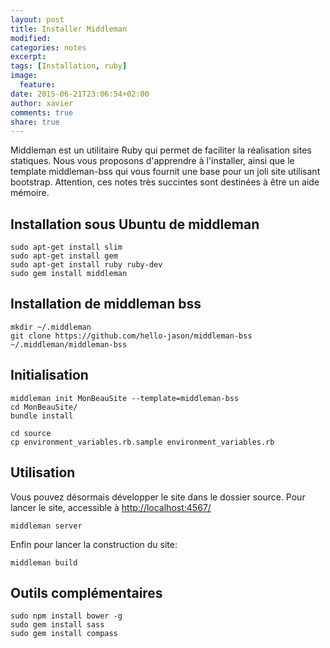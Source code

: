 ```yaml
---
layout: post
title: Installer Middleman
modified:
categories: notes
excerpt: 
tags: [Installation, ruby]
image:
  feature:
date: 2015-06-21T23:06:54+02:00
author: xavier
comments: true
share: true
---
```


Middleman est un utilitaire Ruby qui permet de faciliter la réalisation sites statiques.
Nous vous proposons d'apprendre à l'installer, ainsi que le template middleman-bss qui vous fournit une base pour un joli site utilisant bootstrap. Attention, ces notes très succintes sont destinées à être un aide mémoire.

## Installation sous Ubuntu de middleman

	sudo apt-get install slim
	sudo apt-get install gem
	sudo apt-get install ruby ruby-dev
	sudo gem install middleman

## Installation de middleman bss
	
	mkdir ~/.middleman
	git clone https://github.com/hello-jason/middleman-bss ~/.middleman/middleman-bss

## Initialisation

	middleman init MonBeauSite --template=middleman-bss
	cd MonBeauSite/
	bundle install

	cd source
	cp environment_variables.rb.sample environment_variables.rb

## Utilisation

Vous pouvez désormais développer le site dans le dossier source.
Pour lancer le site, accessible à [http://localhost:4567/](http://localhost:4567/)

	middleman server

Enfin pour lancer la construction du site:

	middleman build


## Outils complémentaires

	sudo npm install bower -g
	sudo gem install sass
	sudo gem install compass
